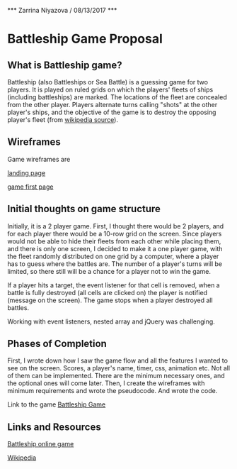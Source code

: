 *** Zarrina Niyazova / 08/13/2017 ***

# Battleship Game Proposal

## What is Battleship game?

Battleship (also Battleships or Sea Battle) is a guessing game for two players. It is played on ruled grids on which the players' fleets of ships (including battleships) are marked. The locations of the fleet are concealed from the other player. Players alternate turns calling "shots" at the other player's ships, and the objective of the game is to destroy the opposing player's fleet (from [wikipedia source](https://en.wikipedia.org/wiki/Battleship_(game))). 


## Wireframes

Game wireframes are 

[landing page](https://image.ibb.co/jeDKcF/Screenshot_2017_08_11_10_43_49.png)

[game first page](https://image.ibb.co/kUnO4v/Screenshot_2017_08_11_10_44_13.png)

## Initial thoughts on game structure

Initially, it is a 2 player game. First, I thought there would be 2 players, and for each player there would be a 10-row grid on the screen. Since players would not be able to hide their fleets from each other while placing them, and there is only one screen, I decided to make it a one player game, with the fleet randomly distributed on one grid by a computer, where a player has to guess where the battles are. The number of a player's turns will be limited, so there still will be a chance for a player not to win the game.

If a player hits a target, the event listener for that cell is  removed, when a battle is fully destroyed (all cells are clicked on) the player is notified (message on the screen). The game stops when a player destroyed all battles.

Working with event listeners, nested array and jQuery was challenging.

## Phases of Completion

First, I wrote down how I saw the game flow and all the features I wanted to see on the screen. Scores, a player's name, timer, css, animation etc. Not all of them can be implemented. There are the minimum necessary ones, and the optional ones will come later.
Then, I create the wireframes with minimum requirements and wrote the pseudocode.
And wrote the code.


Link to the game
[Battleship Game](http://pirate-christine-32633.bitballoon.com/)

## Links and Resources
[Battleship online game](http://www.battleshiponline.org/)

[Wikipedia](https://en.wikipedia.org/wiki/Battleship)
